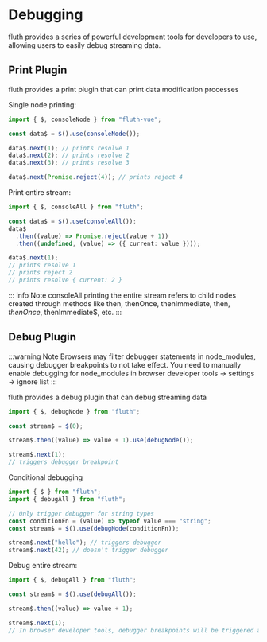 # Debugging

fluth provides a series of powerful development tools for developers to use, allowing users to easily debug streaming data.

## Print Plugin

fluth provides a print plugin that can print data modification processes

Single node printing:

```typescript
import { $, consoleNode } from "fluth-vue";

const data$ = $().use(consoleNode());

data$.next(1); // prints resolve 1
data$.next(2); // prints resolve 2
data$.next(3); // prints resolve 3

data$.next(Promise.reject(4)); // prints reject 4
```

Print entire stream:

```typescript
import { $, consoleAll } from "fluth";

const data$ = $().use(consoleAll());
data$
  .then((value) => Promise.reject(value + 1))
  .then((undefined, (value) => ({ current: value })));

data$.next(1);
// prints resolve 1
// prints reject 2
// prints resolve { current: 2 }
```

::: info Note
consoleAll printing the entire stream refers to child nodes created through methods like then, thenOnce, thenImmediate, then$, thenOnce$, thenImmediate$, etc.
:::

## Debug Plugin

:::warning Note
Browsers may filter debugger statements in node_modules, causing debugger breakpoints to not take effect. You need to manually enable debugging for node_modules in browser developer tools -> settings -> ignore list
:::

fluth provides a debug plugin that can debug streaming data

```typescript
import { $, debugNode } from "fluth";

const stream$ = $(0);

stream$.then((value) => value + 1).use(debugNode());

stream$.next(1);
// triggers debugger breakpoint
```

Conditional debugging

```typescript
import { $ } from "fluth";
import { debugAll } from "fluth";

// Only trigger debugger for string types
const conditionFn = (value) => typeof value === "string";
const stream$ = $().use(debugNode(conditionFn));

stream$.next("hello"); // triggers debugger
stream$.next(42); // doesn't trigger debugger
```

Debug entire stream:

```typescript
import { $, debugAll } from "fluth";

const stream$ = $().use(debugAll());

stream$.then((value) => value + 1);

stream$.next(1);
// In browser developer tools, debugger breakpoints will be triggered at each node. Since there are currently only two nodes, it will trigger breakpoints twice
```
